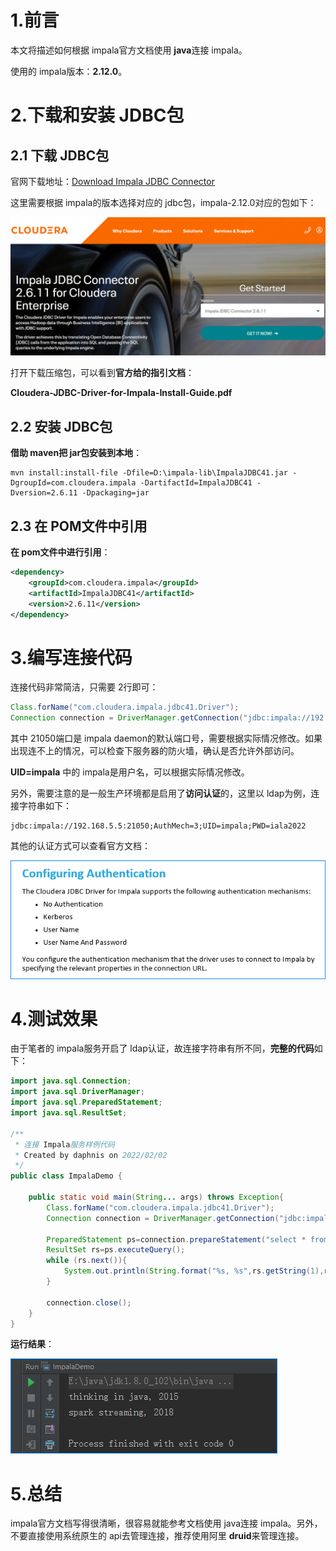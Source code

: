 # 1.前言

本文将描述如何根据 impala官方文档使用 **java**连接 impala。

使用的 impala版本：**2.12.0**。

# 2.下载和安装 JDBC包

## 2.1 下载 JDBC包

官网下载地址：[Download Impala JDBC Connector](https://www.cloudera.com/downloads/connectors/impala/jdbc/2-6-11.html)

这里需要根据 impala的版本选择对应的 jdbc包，impala-2.12.0对应的包如下：

![impala-jdbc](./images/impala-jdbc.png)

打开下载压缩包，可以看到**官方给的指引文档**：

​	**Cloudera-JDBC-Driver-for-Impala-Install-Guide.pdf**

## 2.2 安装 JDBC包

**借助 maven把 jar包安装到本地**：

```shell
mvn install:install-file -Dfile=D:\impala-lib\ImpalaJDBC41.jar -DgroupId=com.cloudera.impala -DartifactId=ImpalaJDBC41 -Dversion=2.6.11 -Dpackaging=jar
```

## 2.3 在 POM文件中引用

**在 pom文件中进行引用**：

```xml
<dependency>
	<groupId>com.cloudera.impala</groupId>
	<artifactId>ImpalaJDBC41</artifactId>
	<version>2.6.11</version>
</dependency>
```

# 3.编写连接代码

连接代码非常简洁，只需要 2行即可：

```java
Class.forName("com.cloudera.impala.jdbc41.Driver");
Connection connection = DriverManager.getConnection("jdbc:impala://192.168.5.5:21050;UID=impala");
```

其中 21050端口是 impala daemon的默认端口号，需要根据实际情况修改。如果出现连不上的情况，可以检查下服务器的防火墙，确认是否允许外部访问。

**UID=impala** 中的 impala是用户名，可以根据实际情况修改。

另外，需要注意的是一般生产环境都是启用了**访问认证**的，这里以 ldap为例，连接字符串如下：

```
jdbc:impala://192.168.5.5:21050;AuthMech=3;UID=impala;PWD=iala2022
```

其他的认证方式可以查看官方文档：

![impala-auth](./images/impala-auth.png)

# 4.测试效果

由于笔者的 impala服务开启了 ldap认证，故连接字符串有所不同，**完整的代码**如下：

```java
import java.sql.Connection;
import java.sql.DriverManager;
import java.sql.PreparedStatement;
import java.sql.ResultSet;

/**
 * 连接 Impala服务样例代码
 * Created by daphnis on 2022/02/02
 */
public class ImpalaDemo {

    public static void main(String... args) throws Exception{
        Class.forName("com.cloudera.impala.jdbc41.Driver");
        Connection connection = DriverManager.getConnection("jdbc:impala://192.168.5.5:21050;AuthMech=3;UID=impala;PWD=iala5566");

        PreparedStatement ps=connection.prepareStatement("select * from testdb5.books");
        ResultSet rs=ps.executeQuery();
        while (rs.next()){
            System.out.println(String.format("%s, %s",rs.getString(1),rs.getInt(2)));
        }

        connection.close();
    }
}
```

**运行结果**：

![impala-result](./images/impala-result.png)

# 5.总结

impala官方文档写得很清晰，很容易就能参考文档使用 java连接 impala。另外，不要直接使用系统原生的 api去管理连接，推荐使用阿里 **druid**来管理连接。

